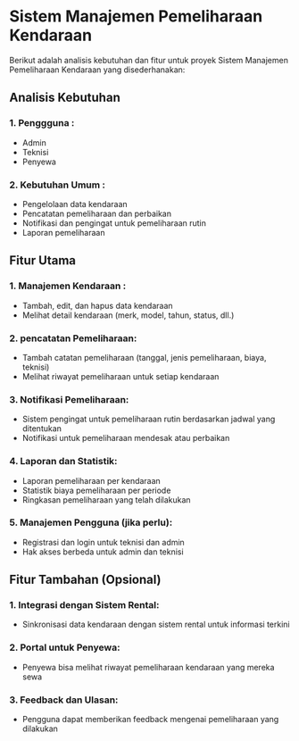 # Sistem Manajemen Pemeliharaan Kendaraan
Berikut adalah analisis kebutuhan dan fitur untuk proyek Sistem Manajemen Pemeliharaan Kendaraan yang disederhanakan:
## Analisis Kebutuhan
### 1. Penggguna :
* Admin
* Teknisi
* Penyewa
### 2. Kebutuhan Umum :
* Pengelolaan data kendaraan
* Pencatatan pemeliharaan dan perbaikan
* Notifikasi dan pengingat untuk pemeliharaan rutin
* Laporan pemeliharaan

## Fitur Utama
### 1. Manajemen Kendaraan :
* Tambah, edit, dan hapus data kendaraan
* Melihat detail kendaraan (merk, model, tahun, status, dll.)
### 2. pencatatan Pemeliharaan:
* Tambah catatan pemeliharaan (tanggal, jenis pemeliharaan, biaya, teknisi)
* Melihat riwayat pemeliharaan untuk setiap kendaraan
### 3. Notifikasi Pemeliharaan:
* Sistem pengingat untuk pemeliharaan rutin berdasarkan jadwal yang ditentukan
* Notifikasi untuk pemeliharaan mendesak atau perbaikan
### 4. Laporan dan Statistik:
* Laporan pemeliharaan per kendaraan
* Statistik biaya pemeliharaan per periode
* Ringkasan pemeliharaan yang telah dilakukan
### 5. Manajemen Pengguna (jika perlu):
* Registrasi dan login untuk teknisi dan admin
* Hak akses berbeda untuk admin dan teknisi

## Fitur Tambahan (Opsional)
### 1. Integrasi dengan Sistem Rental:
* Sinkronisasi data kendaraan dengan sistem rental untuk informasi terkini
### 2. Portal untuk Penyewa:
* Penyewa bisa melihat riwayat pemeliharaan kendaraan yang mereka sewa
### 3. Feedback dan Ulasan:
* Pengguna dapat memberikan feedback mengenai pemeliharaan yang dilakukan
